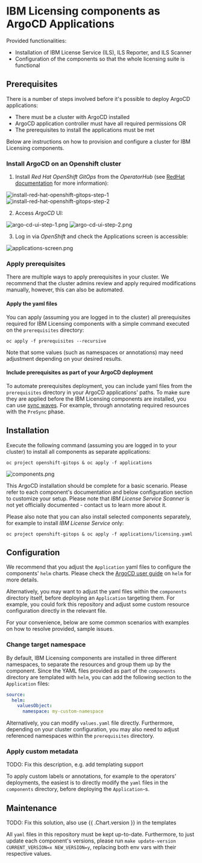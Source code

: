 # IBM Licensing components as ArgoCD Applications

Provided functionalities:
- Installation of IBM License Service (ILS), ILS Reporter, and ILS Scanner
- Configuration of the components so that the whole licensing suite is functional

## Prerequisites

There is a number of steps involved before it's possible to deploy ArgoCD applications:
- There must be a cluster with ArgoCD installed
- ArgoCD application controller must have all required permissions OR
- The prerequisites to install the applications must be met

Below are instructions on how to provision and configure a cluster for IBM Licensing components.

### Install ArgoCD on an Openshift cluster

1. Install *Red Hat OpenShift GitOps* from the *OperatorHub* (see 
[RedHat documentation](https://docs.openshift.com/gitops/1.14/installing_gitops/installing-openshift-gitops.html)
for more information):

![install-red-hat-openshift-gitops-step-1](docs/images/install-red-hat-openshift-gitops-step-1.png)
![install-red-hat-openshift-gitops-step-2](docs/images/install-red-hat-openshift-gitops-step-2.png)

2. Access *ArgoCD* UI:

![argo-cd-ui-step-1.png](docs/images/argo-cd-ui-step-1.png)
![argo-cd-ui-step-2.png](docs/images/argo-cd-ui-step-2.png)

3. Log in via *OpenShift* and check the Applications screen is accessible:

![applications-screen.png](docs/images/applications-screen.png)

### Apply prerequisites

There are multiple ways to apply prerequisites in your cluster. We recommend that the cluster admins review and apply
required modifications manually, however, this can also be automated.

#### Apply the yaml files

You can apply (assuming you are logged in to the cluster) all prerequisites required for IBM Licensing components
with a simple command executed on the `prerequisites` directory:

```commandline
oc apply -f prerequisites --recursive
```

Note that some values (such as namespaces or annotations) may need adjustment depending on your desired results.

#### Include prerequisites as part of your ArgoCD deployment

To automate prerequisites deployment, you can include yaml files from the `prerequisites` directory in your ArgoCD
applications' paths. To make sure they are applied before the IBM Licensing components are installed, you can use
[sync waves](https://argo-cd.readthedocs.io/en/latest/user-guide/sync-waves/). For example, through annotating required
resources with the `PreSync` phase.

## Installation

Execute the following command (assuming you are logged in to your cluster) to install all components as separate
applications:
```commandline
oc project openshift-gitops & oc apply -f applications
```

![components.png](docs/images/components.png)

This ArgoCD installation should be complete for a basic scenario. Please refer to each component's documentation and
below configuration section to customize your setup. Please note that *IBM License Service Scanner* is not yet
officially documented - contact us to learn more about it.

Please also note that you can also install selected components separately, for example to install *IBM License Service*
only:
```commandline
oc project openshift-gitops & oc apply -f applications/licensing.yaml
```

## Configuration

We recommend that you adjust the `Application` yaml files to configure the components' `helm` charts. Please check
the [ArgoCD user guide](https://argo-cd.readthedocs.io/en/latest/user-guide/helm/) on `helm` for more details.

Alternatively, you may want to adjust the yaml files within the `components` directory itself, before deploying
an `Application` targeting them. For example, you could fork this repository and adjust some custom resource
configuration directly in the relevant file.

For your convenience, below are some common scenarios with examples on how to resolve provided, sample issues.

### Change target namespace

By default, IBM Licensing components are installed in three different namespaces, to separate the resources and group
them up by the component. Since the YAML files provided as part of the `components` directory are templated with `helm`,
you can add the following section to the `Application` files:

```yaml
source:
  helm:
    valuesObject:
      namespace: my-custom-namespace
```

Alternatively, you can modify `values.yaml` file directly. Furthermore, depending on your cluster configuration,
you may also need to adjust referenced namespaces within the `prerequisites` directory.

### Apply custom metadata

TODO: Fix this description, e.g. add templating support

To apply custom labels or annotations, for example to the operators' deployments, the easiest is to directly modify
the `yaml` files in the `components` directory, before deploying the `Application`-s.

## Maintenance

TODO: Fix this solution, also use {{ .Chart.version }} in the templates

All `yaml` files in this repository must be kept up-to-date. Furthermore, to just update each component's versions,
please run `make update-version CURRENT_VERSION=x NEW_VERSION=y`, replacing both env vars with their respective values.
